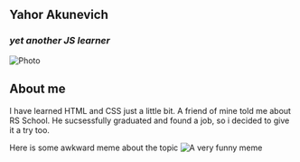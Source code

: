 ## Yahor Akunevich

### _yet another JS learner_

![Photo][Elf]


## About me
I have learned HTML and CSS just a little bit. A friend of mine told me about RS School. He sucsessfully graduated and found a job, so i decided to give it a try too.

Here is some awkward meme about the topic
![A very funny meme][HTML meme]

[Elf]:https://pbs.twimg.com/profile_images/889974701140914177/fg5DYdBu_400x400.jpg
[HTML meme]:https://blog.webix.com/wp-content/uploads/2021/07/2.jpg
